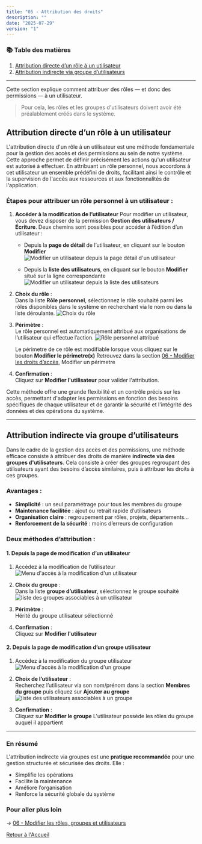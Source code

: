 ```yaml
---
title: "05 - Attribution des droits"
description: ""
date: "2025-07-29"
version: "1"
---
```

### 📚 Table des matières
1. [Attribution directe d’un rôle à un utilisateur](#attribution-directe-dun-rôle-à-un-utilisateur)  
2. [Attribution indirecte via groupe d’utilisateurs](#attribution-indirecte-via-groupe-dutilisateurs)

---

Cette section explique comment attribuer des rôles — et donc des permissions — à un utilisateur.

> Pour cela, les rôles et les groupes d'utilisateurs doivent avoir été préalablement créés dans le système.

## Attribution directe d’un rôle à un utilisateur

L'attribution directe d'un rôle à un utilisateur est une méthode fondamentale pour la gestion des accès et des permissions au sein de notre système. Cette approche permet de définir précisément les actions qu'un utilisateur est autorisé à effectuer. En attribuant un rôle personnel, nous accordons à cet utilisateur un ensemble prédéfini de droits, facilitant ainsi le contrôle et la supervision de l'accès aux ressources et aux fonctionnalités de l'application.

### Étapes pour attribuer un rôle personnel à un utilisateur :

1. **Accéder à la modification de l’utilisateur**
   Pour modifier un utilisateur, vous devez disposer de la permission **Gestion des utilisateurs / Écriture**. Deux chemins sont possibles pour accéder à l’édition d’un utilisateur :
   - Depuis la **page de détail** de l’utilisateur, en cliquant sur le bouton **Modifier**
![Modifier un utilisateur depuis la page détail d'un utilisateur](https://papaours-documentation.s3.fr-par.scw.cloud/tutoriels/gestion-des-droits/utilisateur/modifier-utilisateur-depuis-detail.png "")

   - Depuis la **liste des utilisateurs**, en cliquant sur le bouton **Modifier** situé sur la ligne correspondante
![Modifier un utilisateur depuis la liste des utilisateurs](https://papaours-documentation.s3.fr-par.scw.cloud/tutoriels/gestion-des-droits/utilisateur/modifier-utilisateur-depuis-liste.png "")

2. **Choix du rôle** :  
   Dans la liste **Rôle personnel**, sélectionnez le rôle souhaité parmi les rôles disponibles dans le système en recherchant via le nom ou dans la liste déroulante.
![Choix du rôle](https://papaours-documentation.s3.fr-par.scw.cloud/tutoriels/gestion-des-droits/utilisateur/attribuer-role-personnel.png "")
   
3. **Périmètre** :  
   Le rôle personnel est automatiquement attribué aux organisations de l’utilisateur qui effectue l’action.
![Rôle personnel attribué](https://papaours-documentation.s3.fr-par.scw.cloud/tutoriels/gestion-des-droits/utilisateur/role-personnel-attribue.png "")

   Le périmetre de ce rôle est modifiable lorsque vous cliquez sur le bouton **Modifier le périmetre(x)**
   Retrouvez dans la section [06 - Modifier les droits d’accès](06-modifier-les-droits-dacces), Modifier un périmetre

4. **Confirmation** :  
   Cliquez sur **Modifier l'utilisateur** pour valider l'attribution.

Cette méthode offre une grande flexibilité et un contrôle précis sur les accès, permettant d'adapter les permissions en fonction des besoins spécifiques de chaque utilisateur et de garantir la sécurité et l'intégrité des données et des opérations du système.

---

## Attribution indirecte via groupe d’utilisateurs

Dans le cadre de la gestion des accès et des permissions, une méthode efficace consiste à attribuer des droits de manière **indirecte via des groupes d'utilisateurs**. Cela consiste à créer des groupes regroupant des utilisateurs ayant des besoins d’accès similaires, puis à attribuer les droits à ces groupes.

### Avantages :

- **Simplicité** : un seul paramétrage pour tous les membres du groupe
- **Maintenance facilitée** : ajout ou retrait rapide d’utilisateurs
- **Organisation claire** : regroupement par rôles, projets, départements…
- **Renforcement de la sécurité** : moins d’erreurs de configuration

### Deux méthodes d’attribution :

#### 1. Depuis la page de modification d’un utilisateur

1. Accédez à la modification de l’utilisateur
![Menu d'accès à la modification d'un utilisateur](https://papaours-documentation.s3.fr-par.scw.cloud/tutoriels/gestion-des-droits/utilisateur/modifier-utilisateur-depuis-detail.png "")

2. **Choix du groupe** :  
   Dans la liste **groupe d’utilisateur**, sélectionnez le groupe souhaité
![liste des groupes associables à un utilisateur](https://papaours-documentation.s3.fr-par.scw.cloud/tutoriels/gestion-des-droits/groupe/liste-groupe-utilisateur.png "")

3. **Périmètre** :  
   Hérité du groupe utilisateur sélectionné
4. **Confirmation** :  
   Cliquez sur **Modifier l'utilisateur**

#### 2. Depuis la page de modification d’un groupe utilisateur

1. Accédez à la modification du groupe utilisateur
![Menu d'accès à la modification d'un groupe](https://papaours-documentation.s3.fr-par.scw.cloud/tutoriels/gestion-des-droits/groupe/modifier-un-groupe.png "")

2. **Choix de l’utilisateur** :  
   Recherchez l’utilisateur via son nom/prénom dans la section **Membres du groupe** puis cliquez sur **Ajouter au groupe**
![liste des utilisateurs associables à un groupe](https://papaours-documentation.s3.fr-par.scw.cloud/tutoriels/gestion-des-droits/groupe/ajouter-utilisateur-au-groupe.png "")

3. **Confirmation** :  
   Cliquez sur **Modifier le groupe**
   L'utilisateur possède les rôles du groupe auquel il appartient

---

### En résumé

L'attribution indirecte via groupes est une **pratique recommandée** pour une gestion structurée et sécurisée des droits. Elle :

- Simplifie les opérations
- Facilite la maintenance
- Améliore l’organisation
- Renforce la sécurité globale du système

### Pour aller plus loin
-> [06 - Modifier les rôles, groupes et utilisateurs](06-modifier-les-droits-dacces)
   
[Retour à l'Accueil](../accueil)
